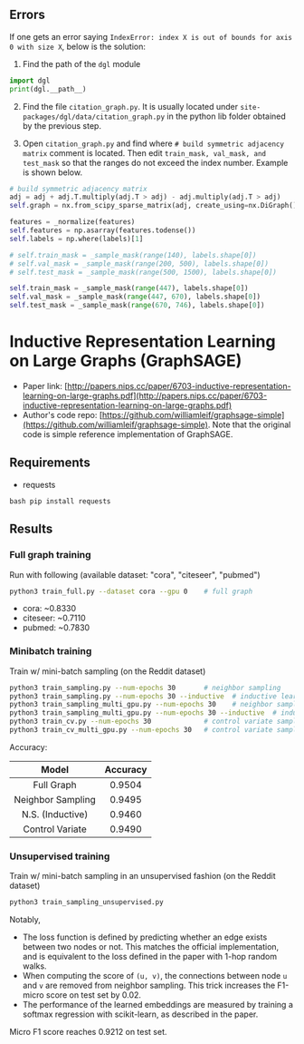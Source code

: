 ## Errors

If one gets an error saying `IndexError: index X is out of bounds for axis 0 with size X`,
below is the solution:

1. Find the path of the `dgl` module

```python
import dgl
print(dgl.__path__)
```

2. Find the file `citation_graph.py`. It is usually located under `site-packages/dgl/data/citation_graph.py` in the python lib folder
   obtained by the previous step.

3. Open `citation_graph.py` and find where `# build symmetric adjacency matrix` comment is located.
   Then edit `train_mask, val_mask, and test_mask` so that the ranges do not exceed the index number.
   Example is shown below.

```python
# build symmetric adjacency matrix
adj = adj + adj.T.multiply(adj.T > adj) - adj.multiply(adj.T > adj)
self.graph = nx.from_scipy_sparse_matrix(adj, create_using=nx.DiGraph())

features = _normalize(features)
self.features = np.asarray(features.todense())
self.labels = np.where(labels)[1]

# self.train_mask = _sample_mask(range(140), labels.shape[0])
# self.val_mask = _sample_mask(range(200, 500), labels.shape[0])
# self.test_mask = _sample_mask(range(500, 1500), labels.shape[0])

self.train_mask = _sample_mask(range(447), labels.shape[0])
self.val_mask = _sample_mask(range(447, 670), labels.shape[0])
self.test_mask = _sample_mask(range(670, 746), labels.shape[0])
```



Inductive Representation Learning on Large Graphs (GraphSAGE)
============

- Paper link: [http://papers.nips.cc/paper/6703-inductive-representation-learning-on-large-graphs.pdf](http://papers.nips.cc/paper/6703-inductive-representation-learning-on-large-graphs.pdf)
- Author's code repo: [https://github.com/williamleif/graphsage-simple](https://github.com/williamleif/graphsage-simple). Note that the original code is 
simple reference implementation of GraphSAGE.

Requirements
------------
- requests

``bash
pip install requests
``


Results
-------

### Full graph training

Run with following (available dataset: "cora", "citeseer", "pubmed")
```bash
python3 train_full.py --dataset cora --gpu 0    # full graph
```

* cora: ~0.8330 
* citeseer: ~0.7110
* pubmed: ~0.7830

### Minibatch training

Train w/ mini-batch sampling (on the Reddit dataset)
```bash
python3 train_sampling.py --num-epochs 30       # neighbor sampling
python3 train_sampling.py --num-epochs 30 --inductive  # inductive learning with neighbor sampling
python3 train_sampling_multi_gpu.py --num-epochs 30    # neighbor sampling with multi GPU
python3 train_sampling_multi_gpu.py --num-epochs 30 --inductive  # inductive learning with neighbor sampling, multi GPU
python3 train_cv.py --num-epochs 30             # control variate sampling
python3 train_cv_multi_gpu.py --num-epochs 30   # control variate sampling with multi GPU
```

Accuracy:

| Model                 | Accuracy |
|:---------------------:|:--------:|
| Full Graph            | 0.9504   |
| Neighbor Sampling     | 0.9495   |
| N.S. (Inductive)      | 0.9460   |
| Control Variate       | 0.9490   |

### Unsupervised training

Train w/ mini-batch sampling in an unsupervised fashion (on the Reddit dataset)
```bash
python3 train_sampling_unsupervised.py
```

Notably,

* The loss function is defined by predicting whether an edge exists between two nodes or not.  This matches the official
  implementation, and is equivalent to the loss defined in the paper with 1-hop random walks.
* When computing the score of `(u, v)`, the connections between node `u` and `v` are removed from neighbor sampling.
  This trick increases the F1-micro score on test set by 0.02.
* The performance of the learned embeddings are measured by training a softmax regression with scikit-learn, as described
  in the paper.

Micro F1 score reaches 0.9212 on test set.
